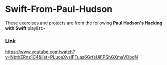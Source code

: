 # Swift-From-Paul-Hudson
These exercises and projects are from the following **Paul Hudson's Hacking with Swift** playlist:-

### Link
https://www.youtube.com/watch?v=NbthZRnz1C4&list=PLuoeXyslFTuas6GrfsUiFPShGXmaVDbgN
